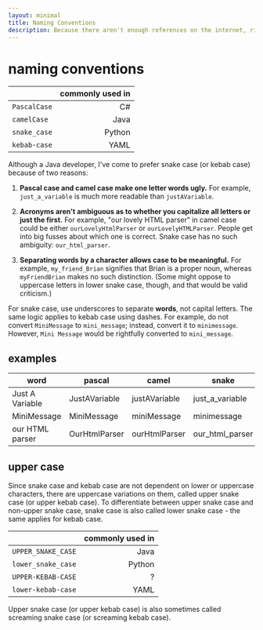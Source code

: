 ```yaml
---
layout: minimal
title: Naming Conventions
description: Because there aren't enough references on the internet, right?
---
```


# naming conventions

|              | commonly used in |
| ------------ | ---------------: |
| `PascalCase` |               C# |
| `camelCase`  |             Java |
| `snake_case` |           Python |
| `kebab-case` |             YAML |

Although a Java developer, I've come to prefer snake case (or kebab case) because of two reasons:

1. **Pascal case and camel case make one letter words ugly.** For example, `just_a_variable`
   is much more readable than `justAVariable`.

2. **Acronyms aren't ambiguous as to whether you capitalize all letters or just the first.** For example,
   "our lovely HTML parser" in camel case could be either `ourLovelyHtmlParser` or `ourLovelyHTMLParser`.
   People get into big fusses about which one is correct. Snake case has no such ambiguity: `our_html_parser`.

3. **Separating words by a character allows case to be meaningful.** For example, `my_friend_Brian`
   signifies that Brian is a proper noun, whereas `myFriendBrian` makes no such distinction. (Some might
   oppose to uppercase letters in lower snake case, though, and that would be valid criticism.)

For snake case, use underscores to separate **words**, not capital letters. The same logic applies to
kebab case using dashes. For example, do not convert `MiniMessage` to `mini_message`; instead,
convert it to `minimessage`. However, `Mini Message` would be rightfully converted to `mini_message`.

## examples

| word            | pascal        | camel         | snake           | kebab           |
| --------------- | ------------- | ------------- | --------------- | --------------- |
| Just A Variable | JustAVariable | justAVariable | just_a_variable | just-a-variable |
| MiniMessage     | MiniMessage   | miniMessage   | minimessage     | minimessage     |
| our HTML parser | OurHtmlParser | ourHtmlParser | our_html_parser | our-html-parser |

## upper case

Since snake case and kebab case are not dependent on lower or uppercase characters, there
are uppercase variations on them, called upper snake case (or upper kebab case). To differentiate
between upper snake case and non-upper snake case, snake case is also called lower snake case -
the same applies for kebab case.

|                    | commonly used in |
| ------------------ | ---------------: |
| `UPPER_SNAKE_CASE` |             Java |
| `lower_snake_case` |           Python |
| `UPPER-KEBAB-CASE` |                ? |
| `lower-kebab-case` |             YAML |

Upper snake case (or upper kebab case) is also sometimes called screaming snake case (or screaming kebab case).
